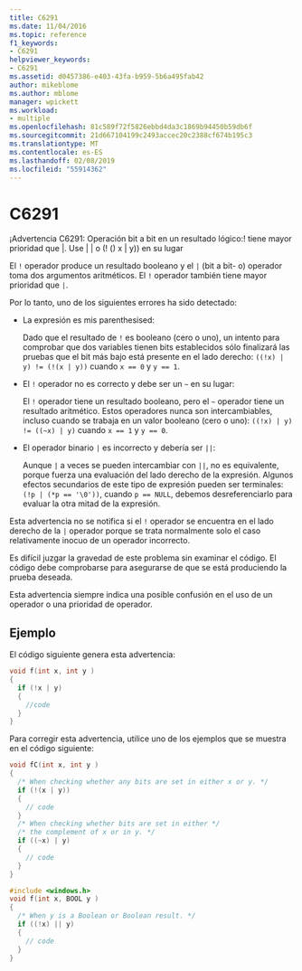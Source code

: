 ```yaml
---
title: C6291
ms.date: 11/04/2016
ms.topic: reference
f1_keywords:
- C6291
helpviewer_keywords:
- C6291
ms.assetid: d0457386-e403-43fa-b959-5b6a495fab42
author: mikeblome
ms.author: mblome
manager: wpickett
ms.workload:
- multiple
ms.openlocfilehash: 81c589f72f5826ebbd4da3c1869b94450b59db6f
ms.sourcegitcommit: 21d667104199c2493accec20c2388cf674b195c3
ms.translationtype: MT
ms.contentlocale: es-ES
ms.lasthandoff: 02/08/2019
ms.locfileid: "55914362"
---
```

# <a name="c6291"></a>C6291
¡Advertencia C6291: Operación bit a bit en un resultado lógico:! tiene mayor prioridad que &#124;. Use &#124; &#124; o (! () x &#124; y)) en su lugar

El `!` operador produce un resultado booleano y el `|` (bit a bit- o) operador toma dos argumentos aritméticos. El `!` operador también tiene mayor prioridad que `|`.

Por lo tanto, uno de los siguientes errores ha sido detectado:

- La expresión es mis parenthesised:

   Dado que el resultado de `!` es booleano (cero o uno), un intento para comprobar que dos variables tienen bits establecidos sólo finalizará las pruebas que el bit más bajo está presente en el lado derecho: `((!x) | y) != (!(x | y))` cuando `x == 0` y `y == 1`.

- El `!` operador no es correcto y debe ser un `~` en su lugar:

   El `!` operador tiene un resultado booleano, pero el `~` operador tiene un resultado aritmético. Estos operadores nunca son intercambiables, incluso cuando se trabaja en un valor booleano (cero o uno): `((!x) | y) != ((~x) | y)` cuando `x == 1` y `y == 0`.

- El operador binario `|` es incorrecto y debería ser `||`:

   Aunque `|` a veces se pueden intercambiar con `||`, no es equivalente, porque fuerza una evaluación del lado derecho de la expresión. Algunos efectos secundarios de este tipo de expresión pueden ser terminales: `(!p | (*p == '\0'))`, cuando `p == NULL`, debemos desreferenciarlo para evaluar la otra mitad de la expresión.

Esta advertencia no se notifica si el `!` operador se encuentra en el lado derecho de la `|` operador porque se trata normalmente solo el caso relativamente inocuo de un operador incorrecto.

Es difícil juzgar la gravedad de este problema sin examinar el código. El código debe comprobarse para asegurarse de que se está produciendo la prueba deseada.

Esta advertencia siempre indica una posible confusión en el uso de un operador o una prioridad de operador.

## <a name="example"></a>Ejemplo

El código siguiente genera esta advertencia:

```cpp
void f(int x, int y )
{
  if (!x | y)
  {
    //code
  }
}
```

Para corregir esta advertencia, utilice uno de los ejemplos que se muestra en el código siguiente:

```cpp
void fC(int x, int y )
{
  /* When checking whether any bits are set in either x or y. */
  if (!(x | y))
  {
    // code
  }
  /* When checking whether bits are set in either */
  /* the complement of x or in y. */
  if ((~x) | y)
  {
    // code
  }
}

#include <windows.h>
void f(int x, BOOL y )
{
  /* When y is a Boolean or Boolean result. */
  if ((!x) || y)
  {
    // code
  }
}
```